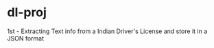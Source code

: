 # dl-proj
1st - Extracting Text info from a Indian Driver's License and store it in a JSON format


